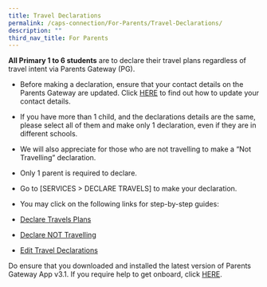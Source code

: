 ```yaml
---
title: Travel Declarations
permalink: /caps-connection/For-Parents/Travel-Declarations/
description: ""
third_nav_title: For Parents
---
```

**All Primary 1 to 6 students** are to declare their travel plans regardless of travel intent via Parents Gateway (PG).

  

*   Before making a declaration, ensure that your contact details on the Parents Gateway are updated. Click [HERE](https://casuarinapri.moe.edu.sg/caps-connections/for-parents/travel-declarations/update-contact-details) to find out how to update your contact details.
*   If you have more than 1 child, and the declarations details are the same, please select all of them and make only 1 declaration, even if they are in different schools.
*   We will also appreciate for those who are not travelling to make a “Not Travelling” declaration.
*   Only 1 parent is required to declare.
*   Go to \[SERVICES > DECLARE TRAVELS\] to make your declaration.
*   You may click on the following links for step-by-step guides:

*   [Declare Travels Plans](https://casuarinapri.moe.edu.sg/caps-connections/for-parents/travel-declarations/declare-travel-plans)
*   [Declare NOT Travelling](https://casuarinapri.moe.edu.sg/caps-connections/for-parents/travel-declarations/declare-not-travelling)
*   [Edit Travel Declarations](https://casuarinapri.moe.edu.sg/caps-connections/for-parents/travel-declarations/edit-travel-declarations)

  

Do ensure that you downloaded and installed the latest version of Parents Gateway App v3.1. If you require help to get onboard, click [HERE](/caps-connection/parents-gateway).